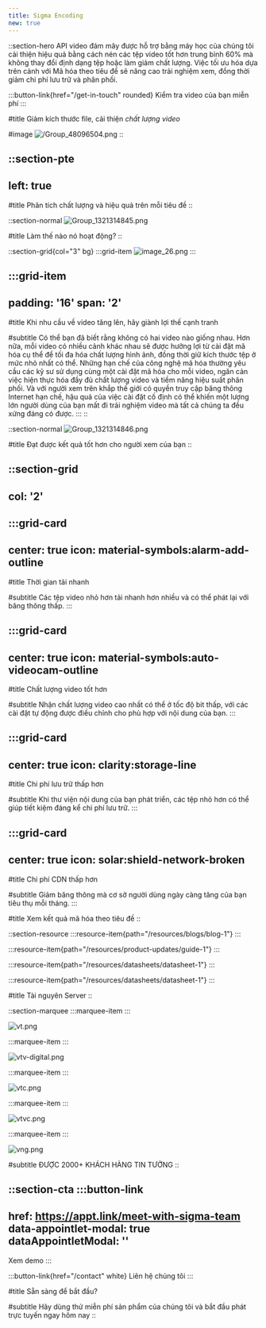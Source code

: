 ```yaml
---
title: Sigma Encoding
new: true
---
```


::section-hero
API video đám mây được hỗ trợ bằng máy học của chúng tôi cải thiện hiệu quả bằng cách nén các tệp video tốt hơn trung bình 60% mà không thay đổi định dạng tệp hoặc làm giảm chất lượng. Việc tối ưu hóa dựa trên cảnh với Mã hóa theo tiêu đề sẽ nâng cao trải nghiệm xem, đồng thời giảm chi phí lưu trữ và phân phối.

  :::button-link{href="/get-in-touch" rounded}
  Kiểm tra video của bạn miễn phí
  :::

#title
Giảm kích thước file, cải thiện _chất lượng video_

#image
![/Group\_48096504.png](/Group_48096504.png)
::

::section-pte
---
left: true
---
#title
Phân tích chất lượng và hiệu quả trên mỗi tiêu đề
::

::section-normal
![Group_1321314845.png](/Group_1321314845.png)

#title
Làm thế nào nó hoạt động?
::

::section-grid{col="3" bg}
  :::grid-item
  ![image_26.png](/image_26.png)
  :::

  :::grid-item
  ---
  padding: '16'
  span: '2'
  ---
  #title
  Khi nhu cầu về video tăng lên, hãy giành lợi thế cạnh tranh
  
  #subtitle
  Có thể bạn đã biết rằng không có hai video nào giống nhau. Hơn nữa, mỗi video có nhiều cảnh khác nhau sẽ được hưởng lợi từ cài đặt mã hóa cụ thể để tối đa hóa chất lượng hình ảnh, đồng thời giữ kích thước tệp ở mức nhỏ nhất có thể. Những hạn chế của công nghệ mã hóa thường yêu cầu các kỹ sư sử dụng cùng một cài đặt mã hóa cho mỗi video, ngăn cản việc hiện thực hóa đầy đủ chất lượng video và tiềm năng hiệu suất phân phối. Và với người xem trên khắp thế giới có quyền truy cập băng thông Internet hạn chế, hậu quả của việc cài đặt cố định có thể khiến một lượng lớn người dùng của bạn mất đi trải nghiệm video mà tất cả chúng ta đều xứng đáng có được.
  :::
::

::section-normal
![Group_1321314846.png](/Group_1321314846.png)

#title
Đạt được kết quả tốt hơn cho người xem của bạn
::

::section-grid
---
col: '2'
---
  :::grid-card
  ---
  center: true
  icon: material-symbols:alarm-add-outline
  ---
  #title
  Thời gian tải nhanh
  
  #subtitle
  Các tệp video nhỏ hơn tải nhanh hơn nhiều và có thể phát lại với băng thông thấp.
  :::

  :::grid-card
  ---
  center: true
  icon: material-symbols:auto-videocam-outline
  ---
  #title
  Chất lượng video tốt hơn
  
  #subtitle
  Nhận chất lượng video cao nhất có thể ở tốc độ bit thấp, với các cài đặt tự động được điều chỉnh cho phù hợp với nội dung của bạn.
  :::

  :::grid-card
  ---
  center: true
  icon: clarity:storage-line
  ---
  #title
  Chi phí lưu trữ thấp hơn
  
  #subtitle
  Khi thư viện nội dung của bạn phát triển, các tệp nhỏ hơn có thể giúp tiết kiệm đáng kể chi phí lưu trữ.
  :::

  :::grid-card
  ---
  center: true
  icon: solar:shield-network-broken
  ---
  #title
  Chi phí CDN thấp hơn
  
  #subtitle
  Giảm băng thông mà cơ sở người dùng ngày càng tăng của bạn tiêu thụ mỗi tháng.
  :::

#title
Xem kết quả mã hóa theo tiêu đề
::

::section-resource
  :::resource-item{path="/resources/blogs/blog-1"}
  :::

  :::resource-item{path="/resources/product-updates/guide-1"}
  :::

  :::resource-item{path="/resources/datasheets/datasheet-1"}
  :::

  :::resource-item{path="/resources/datasheets/datasheet-1"}
  :::

#title
Tài nguyên Server
::

::section-marquee
  :::marquee-item
  :::

![vt.png](/testimonial/vt.png)

  :::marquee-item
  :::

![vtv-digital.png](/testimonial/vtv-digital.png)

  :::marquee-item
  :::

![vtc.png](/testimonial/vtc.png)

  :::marquee-item
  :::

![vtvc.png](/testimonial/vtvc.png)

  :::marquee-item
  :::

![vng.png](/testimonial/vng.png)

#subtitle
ĐƯỢC 2000+ KHÁCH HÀNG TIN TƯỞNG
::

::section-cta
  :::button-link
  ---
  href: https://appt.link/meet-with-sigma-team
  data-appointlet-modal: true
  dataAppointletModal: ''
  ---
  Xem demo
  :::

  :::button-link{href="/contact" white}
  Liên hệ chúng tôi
  :::

#title
Sẵn sàng để bắt đầu?

#subtitle
Hãy dùng thử miễn phí sản phẩm của chúng tôi và bắt đầu phát trực tuyến ngay hôm nay
::
